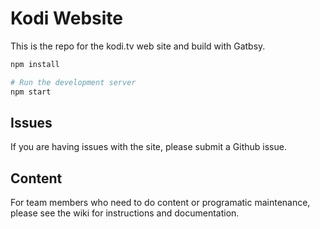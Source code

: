 # Kodi Website

This is the repo for the kodi.tv web site and build with Gatbsy.

```bash
npm install

# Run the development server
npm start
```

## Issues

If you are having issues with the site, please submit a Github issue.

## Content

For team members who need to do content or programatic maintenance, please see the wiki for instructions and documentation.
